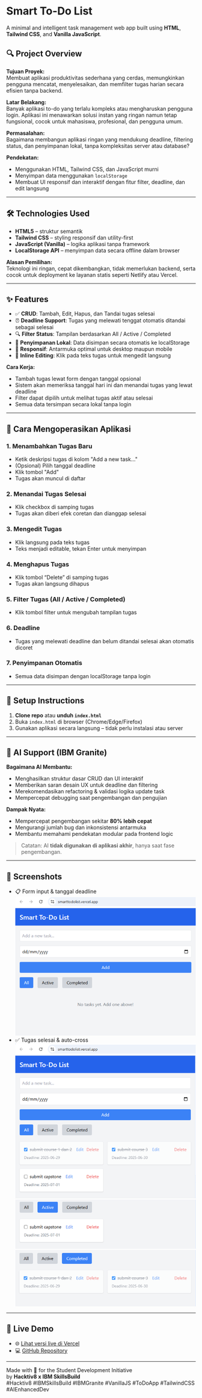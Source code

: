 # Smart To-Do List

A minimal and intelligent task management web app built using **HTML**, **Tailwind CSS**, and **Vanilla JavaScript**.

## 🔍 Project Overview

**Tujuan Proyek:**  
Membuat aplikasi produktivitas sederhana yang cerdas, memungkinkan pengguna mencatat, menyelesaikan, dan memfilter tugas harian secara efisien tanpa backend.

**Latar Belakang:**  
Banyak aplikasi to-do yang terlalu kompleks atau mengharuskan pengguna login. Aplikasi ini menawarkan solusi instan yang ringan namun tetap fungsional, cocok untuk mahasiswa, profesional, dan pengguna umum.

**Permasalahan:**  
Bagaimana membangun aplikasi ringan yang mendukung deadline, filtering status, dan penyimpanan lokal, tanpa kompleksitas server atau database?

**Pendekatan:**  
- Menggunakan HTML, Tailwind CSS, dan JavaScript murni  
- Menyimpan data menggunakan `localStorage`  
- Membuat UI responsif dan interaktif dengan fitur filter, deadline, dan edit langsung

---

## 🛠 Technologies Used

- **HTML5** – struktur semantik
- **Tailwind CSS** – styling responsif dan utility-first
- **JavaScript (Vanilla)** – logika aplikasi tanpa framework
- **LocalStorage API** – menyimpan data secara offline dalam browser

**Alasan Pemilihan:**  
Teknologi ini ringan, cepat dikembangkan, tidak memerlukan backend, serta cocok untuk deployment ke layanan statis seperti Netlify atau Vercel.

---

## ✨ Features

- ✅ **CRUD**: Tambah, Edit, Hapus, dan Tandai tugas selesai
- ⏰ **Deadline Support**: Tugas yang melewati tenggat otomatis ditandai sebagai selesai
- 🔍 **Filter Status**: Tampilan berdasarkan All / Active / Completed
- 💾 **Penyimpanan Lokal**: Data disimpan secara otomatis ke localStorage
- 📱 **Responsif**: Antarmuka optimal untuk desktop maupun mobile
- 🧠 **Inline Editing**: Klik pada teks tugas untuk mengedit langsung

**Cara Kerja:**  
- Tambah tugas lewat form dengan tanggal opsional  
- Sistem akan memeriksa tanggal hari ini dan menandai tugas yang lewat deadline  
- Filter dapat dipilih untuk melihat tugas aktif atau selesai  
- Semua data tersimpan secara lokal tanpa login

---

## 🧭 Cara Mengoperasikan Aplikasi

### 1. Menambahkan Tugas Baru
- Ketik deskripsi tugas di kolom "Add a new task..."
- (Opsional) Pilih tanggal deadline
- Klik tombol "Add"
- Tugas akan muncul di daftar

### 2. Menandai Tugas Selesai
- Klik checkbox di samping tugas
- Tugas akan diberi efek coretan dan dianggap selesai

### 3. Mengedit Tugas
- Klik langsung pada teks tugas
- Teks menjadi editable, tekan Enter untuk menyimpan

### 4. Menghapus Tugas
- Klik tombol “Delete” di samping tugas
- Tugas akan langsung dihapus

### 5. Filter Tugas (All / Active / Completed)
- Klik tombol filter untuk mengubah tampilan tugas

### 6. Deadline
- Tugas yang melewati deadline dan belum ditandai selesai akan otomatis dicoret

### 7. Penyimpanan Otomatis
- Semua data disimpan dengan localStorage tanpa login

---

## 🚀 Setup Instructions

1. **Clone repo** atau **unduh `index.html`**
2. Buka `index.html` di browser (Chrome/Edge/Firefox)
3. Gunakan aplikasi secara langsung – tidak perlu instalasi atau server

---

## 🤖 AI Support (IBM Granite)

**Bagaimana AI Membantu:**  
- Menghasilkan struktur dasar CRUD dan UI interaktif  
- Memberikan saran desain UX untuk deadline dan filtering  
- Merekomendasikan refactoring & validasi logika update task  
- Mempercepat debugging saat pengembangan dan pengujian

**Dampak Nyata:**  
- Mempercepat pengembangan sekitar **80% lebih cepat**  
- Mengurangi jumlah bug dan inkonsistensi antarmuka  
- Membantu memahami pendekatan modular pada frontend logic

> Catatan: AI **tidak digunakan di aplikasi akhir**, hanya saat fase pengembangan.

---

## 📸 Screenshots
- 📋 Form input & tanggal deadline  
![alt text](image.png)
- ✅ Tugas selesai & auto-cross 
![alt text](image-1.png)
![alt text](image-2.png)
![alt text](image-3.png)

---

## 🔗 Live Demo

- 🌐 [Lihat versi live di Vercel](https://smarttodolist.vercel.app/)
- 💻 [GitHub Repository](https://github.com/antsig/SmartToDoList-IBMGranite.git)

---

Made with 💙 for the Student Development Initiative  
by **Hacktiv8 x IBM SkillsBuild**  
#Hacktiv8 #IBMSkillsBuild #IBMGranite #VanillaJS #ToDoApp #TailwindCSS #AIEnhancedDev 
